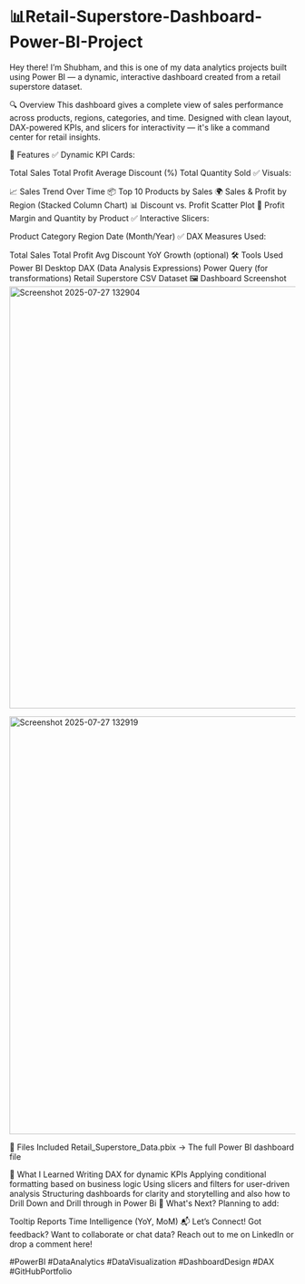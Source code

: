 # 📊Retail-Superstore-Dashboard-Power-BI-Project
Hey there! I’m Shubham, and this is one of my data analytics projects built using Power BI — a dynamic, interactive dashboard created from a retail superstore dataset.

🔍 Overview
This dashboard gives a complete view of sales performance across products, regions, categories, and time. Designed with clean layout, DAX-powered KPIs, and slicers for interactivity — it's like a command center for retail insights.

🧩 Features
✅ Dynamic KPI Cards:

Total Sales
Total Profit
Average Discount (%)
Total Quantity Sold
✅ Visuals:

📈 Sales Trend Over Time
📦 Top 10 Products by Sales
🌍 Sales & Profit by Region (Stacked Column Chart)
📊 Discount vs. Profit Scatter Plot
📐 Profit Margin and Quantity by Product
✅ Interactive Slicers:

Product Category
Region
Date (Month/Year)
✅ DAX Measures Used:

Total Sales
Total Profit
Avg Discount
YoY Growth (optional)
🛠️ Tools Used
Power BI Desktop
DAX (Data Analysis Expressions)
Power Query (for transformations)
Retail Superstore CSV Dataset
🖼️ Dashboard Screenshot
<img width="1322" height="744" alt="Screenshot 2025-07-27 132904" src="https://github.com/user-attachments/assets/96e9425c-5607-4f40-952b-37c574469327" />

<img width="1310" height="737" alt="Screenshot 2025-07-27 132919" src="https://github.com/user-attachments/assets/8bd34d9e-1e6d-40a3-8f07-d75bf0ad8242" />



📁 Files Included
Retail_Superstore_Data.pbix → The full Power BI dashboard file

🧠 What I Learned
Writing DAX for dynamic KPIs
Applying conditional formatting based on business logic
Using slicers and filters for user-driven analysis
Structuring dashboards for clarity and storytelling
and also how to Drill Down and Drill through in Power Bi
🚀 What's Next?
Planning to add:

Tooltip Reports
Time Intelligence (YoY, MoM)
📬 Let’s Connect!
Got feedback? Want to collaborate or chat data? Reach out to me on LinkedIn or drop a comment here!

#PowerBI #DataAnalytics #DataVisualization #DashboardDesign #DAX #GitHubPortfolio
